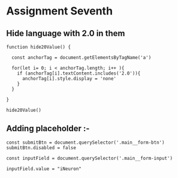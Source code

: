 
# Assignment Seventh 

## Hide language with 2.0 in them

```
function hide20Value() {

  const anchorTag = document.getElementsByTagName('a')

  for(let i= 0; i < anchorTag.length; i++ ){
    if (anchorTag[i].textContent.includes('2.0')){
      anchorTag[i].style.display = 'none'
    }
  }

}

hide20Value()

```

## Adding placeholder :-

```
const submitBtn = document.querySelector('.main__form-btn')
submitBtn.disabled = false

const inputField = document.querySelector('.main__form-input')

inputField.value = "iNeuron"

```
